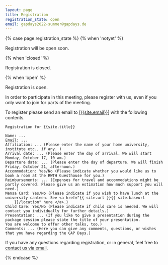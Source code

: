 ```yaml
---
layout: page
title: Registration
registration_state: open
email: gapdays2022-summer@gapdays.de
---
```


{% case page.registration_state %}
{% when 'notyet' %}
<p class="message">Registration will be open soon.</p>

{% when 'closed' %}
<p class="message">Registration is closed.</p>

{% when 'open' %}
<p class="message">Registration is open.</p>

In order to participate in this meeting, please register with us, even if you only want to join for parts of the meeting.

To register please send an email to <a href="mailto:{{site.email}}">[{{site.email}}]</a> with the following contents.
```
Registration for {{site.title}}

Name: ...
Email: ...
Affiliation: ... (Please enter the name of your home university, institute etc., if any. )
Arrival date: ... (Please enter the day of arrival. We will start Monday, October 17, 10 am.)
Departure date: ... (Please enter the day of departure. We will finish Friday, October 21, afternoon.)
Accommodation: Yes/No (Please indicate whether you would like us to book a room at the RWTH Guesthouse for you.)
Reimbursements: ... (Expenses for travel and accommodations might be partly covered. Please give us an estimation how much support you will need.)
Mensa Card: Yes/No (Please indicate if you wish to have lunch at the university canteen. See <a href="{{ site.url }}{{ site.baseurl
    }}/location" here </a>.)
Child Care: Yes/No (Please indicate if child care is needed. We will contact you individually for further details.)
Presentation: ... (If you like to give a presentation during the package session please state the title of your presentation.
You are welcome to offer other talks, too.)
Comments: ... (Here you can give any comments, questions, or wishes that you have regarding the GAP Days.)
```

<p>
If you have any questions
regarding registration, or in general, feel free to
<a href="mailto:{{site.email}}">contact us via email</a>.
</p>
{% endcase %}
